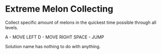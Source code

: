 
# Extreme Melon Collecting

Collect specific amount of melons in the quickest time possible through all levels.

A - MOVE LEFT
D - MOVE RIGHT
SPACE - JUMP

Solution name has nothing to do with anything.
